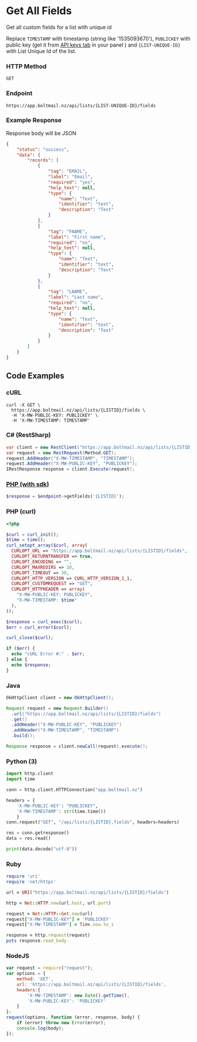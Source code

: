 # Get All Fields 

Get all custom fields for a list with unique id  

Replace `TIMESTAMP` with timestamp (string like '1535093670'), `PUBLICKEY` with public key (get it from [API keys tab](https://app.boltmail.nz/customer/api-keys/index) in your panel ) and `{LIST-UNIQUE-ID}` with  List Unique Id of the list.

### HTTP Method
```
GET
```
### Endpoint
```
https://app.boltmail.nz/api/lists/{LIST-UNIQUE-ID}/fields
```
### Example Response

Response body will be JSON

```json
{
    "status": "success",
    "data": {
        "records": [
            {
                "tag": "EMAIL",
                "label": "Email",
                "required": "yes",
                "help_text": null,
                "type": {
                    "name": "Text",
                    "identifier": "text",
                    "description": "Text"
                }
            },
            {
                "tag": "FNAME",
                "label": "First name",
                "required": "no",
                "help_text": null,
                "type": {
                    "name": "Text",
                    "identifier": "text",
                    "description": "Text"
                }
            },
            {
                "tag": "LNAME",
                "label": "Last name",
                "required": "no",
                "help_text": null,
                "type": {
                    "name": "Text",
                    "identifier": "text",
                    "description": "Text"
                }
            }
        ]
    }
}
```

## Code Examples

### cURL

```shell
curl -X GET \
  https://app.boltmail.nz/api/lists/{LISTID}/fields \
  -H 'X-MW-PUBLIC-KEY: PUBLICKEY' \
  -H 'X-MW-TIMESTAMP: TIMESTAMP'
```

### C# (RestSharp)

```csharp
var client = new RestClient("https://app.boltmail.nz/api/lists/{LISTID}/fields");
var request = new RestRequest(Method.GET);
request.AddHeader("X-MW-TIMESTAMP", "TIMESTAMP");
request.AddHeader("X-MW-PUBLIC-KEY", "PUBLICKEY");
IRestResponse response = client.Execute(request);
```

### [PHP (with sdk)](https://developer.boltmail.nz/#/API/PHPSDK)

```php
$response = $endpoint->getFields('{LISTID}');
```

### PHP (curl)

```php
<?php

$curl = curl_init();
$time = time();
curl_setopt_array($curl, array(
  CURLOPT_URL => "https://app.boltmail.nz/api/lists/{LISTID}/fields",
  CURLOPT_RETURNTRANSFER => true,
  CURLOPT_ENCODING => "",
  CURLOPT_MAXREDIRS => 10,
  CURLOPT_TIMEOUT => 30,
  CURLOPT_HTTP_VERSION => CURL_HTTP_VERSION_1_1,
  CURLOPT_CUSTOMREQUEST => "GET",
  CURLOPT_HTTPHEADER => array(
    "X-MW-PUBLIC-KEY: PUBLICKEY",
    "X-MW-TIMESTAMP: $time"
  ),
));

$response = curl_exec($curl);
$err = curl_error($curl);

curl_close($curl);

if ($err) {
  echo "cURL Error #:" . $err;
} else {
  echo $response;
}
```

### Java

```java
OkHttpClient client = new OkHttpClient();

Request request = new Request.Builder()
  .url("https://app.boltmail.nz/api/lists/{LISTID}/fields")
  .get()
  .addHeader("X-MW-PUBLIC-KEY", "PUBLICKEY")
  .addHeader("X-MW-TIMESTAMP", "TIMESTAMP")
  .build();

Response response = client.newCall(request).execute();
```

### Python (3)

```python
import http.client
import time

conn = http.client.HTTPConnection("app.boltmail.nz")

headers = {
    'X-MW-PUBLIC-KEY': "PUBLICKEY",
    'X-MW-TIMESTAMP': str(time.time())
    }
conn.request("GET", "/api/lists/{LISTID},fields", headers=headers)

res = conn.getresponse()
data = res.read()

print(data.decode("utf-8"))
```

### Ruby

```ruby
require 'uri'
require 'net/https'

url = URI("https://app.boltmail.nz/api/lists/{LISTID}/fields")

http = Net::HTTP.new(url.host, url.port)

request = Net::HTTP::Get.new(url)
request["X-MW-PUBLIC-KEY"] = 'PUBLICKEY'
request["X-MW-TIMESTAMP"] = Time.now.to_i

response = http.request(request)
puts response.read_body
```

### NodeJS

```javascript
var request = require("request");
var options = {
    method: 'GET',
    url: 'https://app.boltmail.nz/api/lists/{LISTID}/fields',
    headers:{
        'X-MW-TIMESTAMP': new Date().getTime(),
        'X-MW-PUBLIC-KEY': 'PUBLICKEY'
    }
};
request(options, function (error, response, body) {
    if (error) throw new Error(error);
    console.log(body);
});
```


